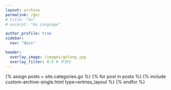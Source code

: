```yaml
---
layout: archive
permalink: /go/
# title: "Go"
# excerpt: "Go Language"

author_profile: true
sidebar:
  nav: "docs"

header:
  overlay_image: /images/golang.jpg
  overlay_filter: 0.5 # 투명도
---
```


{% assign posts = site.categories.go %}
{% for post in posts %}
  {% include custom-archive-single.html type=entries_layout %}
{% endfor %}